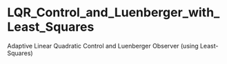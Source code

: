 # LQR_Control_and_Luenberger_with_Least_Squares
Adaptive Linear Quadratic Control and Luenberger Observer (using Least-Squares)
